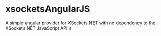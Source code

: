 # xsocketsAngularJS

A simple angular provider for XSockets.NET with no dependency to the XSockets.NET JavaScript API's
